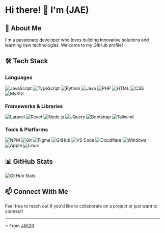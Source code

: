 # Hi there! 👋 I'm (JAE)

## 🚀 About Me

I'm a passionate developer who loves building innovative solutions and learning new technologies. Welcome to my GitHub profile!

## 🛠️ Tech Stack

### Languages
![JavaScript](https://skillicons.dev/icons?i=js)
![TypeScript](https://skillicons.dev/icons?i=ts)
![Python](https://skillicons.dev/icons?i=python)
![Java](https://skillicons.dev/icons?i=java)
![PHP](https://skillicons.dev/icons?i=php)
![HTML](https://skillicons.dev/icons?i=html)
![CSS](https://skillicons.dev/icons?i=css)
![MySQL](https://skillicons.dev/icons?i=mysql)


### Frameworks & Libraries
![Laravel](https://skillicons.dev/icons?i=laravel)
![React](https://skillicons.dev/icons?i=react)
![Node.js](https://skillicons.dev/icons?i=nodejs)
![JQuery](https://skillicons.dev/icons?i=jquery)
![Bootstrap](https://skillicons.dev/icons?i=bootstrap)
![Tailwind](https://skillicons.dev/icons?i=tailwind)


### Tools & Platforms
![NPM](https://skillicons.dev/icons?i=npm)
![Git](https://skillicons.dev/icons?i=git)
![Figma](https://skillicons.dev/icons?i=figma)
![GitHub](https://skillicons.dev/icons?i=github)
![VS Code](https://skillicons.dev/icons?i=vscode)
![Cloudflare](https://skillicons.dev/icons?i=cloudflare)
![Windows](https://skillicons.dev/icons?i=windows)
![Apple](https://skillicons.dev/icons?i=apple)
![Linux](https://skillicons.dev/icons?i=linux)


## 📊 GitHub Stats

![GitHub Stats](https://github-readme-stats.vercel.app/api?username=JAE20&show_icons=true&theme=radical)

## 📫 Connect With Me

Feel free to reach out if you'd like to collaborate on a project or just want to connect!

---

⭐️ From [JAE20](https://github.com/JAE20)
